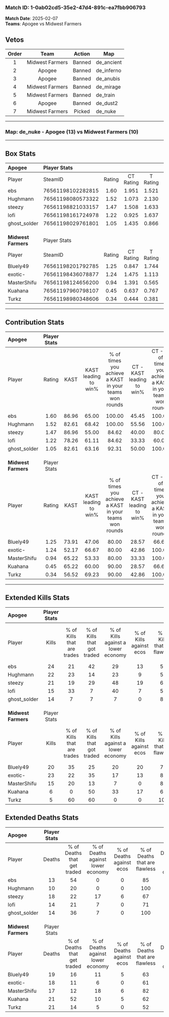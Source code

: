 ### Match ID: 1-0ab02cd5-35e2-47d4-891c-ea7fbb906793  
**Match Date**: 2025-02-07  
**Teams**: Apogee vs Midwest Farmers  

## Vetos  

| Order | Team | Action | Map |
| :---: | :--: | :----: | --- |
| 1 | Midwest Farmers | Banned | de_ancient |
| 2 | Apogee | Banned | de_inferno |
| 3 | Apogee | Banned | de_anubis |
| 4 | Midwest Farmers | Banned | de_mirage |
| 5 | Midwest Farmers | Banned | de_train |
| 6 | Apogee | Banned | de_dust2 |
| 7 | Midwest Farmers | Picked | de_nuke |

---  

### **Map**: de_nuke - Apogee (13) vs Midwest Farmers (10)  
---  

## Box Stats  

| **Apogee**          | Player Stats      |        |           |          |       |       |       |         |        |      |     |
| :- | :- | :-: | :-: | :-: | :-: | :-: | :-: | :-: | :-: | :-: | :-: |
| Player              | SteamID           | Rating | CT Rating | T Rating | KAST  |  ADR  | Kills | Assists | Deaths | K/D  | HS% |
| ebs                 | 76561198102282815 |  1.60  |   1.951   |  1.521   | 86.96 | 91.4  |  24   |    2    |   13   | 1.85 | 45  |
| Hughmann            | 76561198080573322 |  1.52  |   1.073   |  2.130   | 82.61 | 80.1  |  22   |    2    |   10   | 2.20 | 54  |
| steezy              | 76561198821033157 |  1.47  |   1.508   |  1.633   | 86.96 | 115.5 |  21   |    8    |   18   | 1.17 | 52  |
| lofi                | 76561198161724978 |  1.22  |   0.925   |  1.637   | 78.26 | 85.7  |  15   |   16    |   14   | 1.07 | 73  |
| ghost_solder        | 76561198029761801 |  1.05  |   1.435   |  0.866   | 82.61 | 52.5  |  14   |    3    |   14   | 1.00 | 21  |
|                     |                   |        |           |          |       |       |       |         |        |      |     |
|                     |                   |        |           |          |       |       |       |         |        |      |     |
|                     |                   |        |           |          |       |       |       |         |        |      |     |
| **Midwest Farmers** | Player Stats      |        |           |          |       |       |       |         |        |      |     |
| Player              | SteamID           | Rating | CT Rating | T Rating | KAST  |  ADR  | Kills | Assists | Deaths | K/D  | HS% |
| Bluely49            | 76561198201792785 |  1.25  |   0.847   |  1.744   | 73.91 | 100.0 |  20   |    3    |   19   | 1.05 | 25  |
| exotic-             | 76561198436078877 |  1.24  |   1.475   |  1.113   | 52.17 | 102.7 |  23   |    5    |   18   | 1.28 | 52  |
| MasterShifu         | 76561198124656200 |  0.94  |   1.391   |  0.565   | 65.22 | 66.2  |  15   |    4    |   17   | 0.88 | 40  |
| Kuahana             | 76561197960798107 |  0.45  |   0.637   |  0.767   | 65.22 | 47.2  |   6   |    5    |   21   | 0.29 | 33  |
| Turkz               | 76561198980348606 |  0.34  |   0.444   |  0.381   | 56.52 | 42.4  |   5   |    7    |   21   | 0.24 | 60  |
---  

## Contribution Stats  

| **Apogee**          | Player Stats |       |                      |                                                        |                           |                                                             |                          |                                                            |
| :- | :-: | :-: | :-: | :-: | :-: | :-: | :-: | :-: |
| Player              |    Rating    | KAST  | KAST leading to win% | % of times you achieve a KAST in your teams won rounds | CT - KAST leading to win% | CT - % of times you achieve a KAST in your teams won rounds | T - KAST leading to win% | T - % of times you achieve a KAST in your teams won rounds |
| ebs                 |     1.60     | 86.96 |        65.00         |                         100.00                         |           45.45           |                           100.00                            |          88.89           |                           100.00                           |
| Hughmann            |     1.52     | 82.61 |        68.42         |                         100.00                         |           55.56           |                           100.00                            |          80.00           |                           100.00                           |
| steezy              |     1.47     | 86.96 |        55.00         |                         84.62                          |           40.00           |                            80.00                            |          70.00           |                           87.50                            |
| lofi                |     1.22     | 78.26 |        61.11         |                         84.62                          |           33.33           |                            60.00                            |          88.89           |                           100.00                           |
| ghost_solder        |     1.05     | 82.61 |        63.16         |                         92.31                          |           50.00           |                           100.00                            |          77.78           |                           87.50                            |
|                     |              |       |                      |                                                        |                           |                                                             |                          |                                                            |
|                     |              |       |                      |                                                        |                           |                                                             |                          |                                                            |
|                     |              |       |                      |                                                        |                           |                                                             |                          |                                                            |
| **Midwest Farmers** | Player Stats |       |                      |                                                        |                           |                                                             |                          |                                                            |
| Player              |    Rating    | KAST  | KAST leading to win% | % of times you achieve a KAST in your teams won rounds | CT - KAST leading to win% | CT - % of times you achieve a KAST in your teams won rounds | T - KAST leading to win% | T - % of times you achieve a KAST in your teams won rounds |
| Bluely49            |     1.25     | 73.91 |        47.06         |                         80.00                          |           28.57           |                            66.67                            |          60.00           |                           85.71                            |
| exotic-             |     1.24     | 52.17 |        66.67         |                         80.00                          |           42.86           |                           100.00                            |          100.00          |                           71.43                            |
| MasterShifu         |     0.94     | 65.22 |        53.33         |                         80.00                          |           33.33           |                           100.00                            |          83.33           |                           71.43                            |
| Kuahana             |     0.45     | 65.22 |        60.00         |                         90.00                          |           28.57           |                            66.67                            |          87.50           |                           100.00                           |
| Turkz               |     0.34     | 56.52 |        69.23         |                         90.00                          |           42.86           |                           100.00                            |          100.00          |                           85.71                            |
---  

## Extended Kills Stats  

| **Apogee**          | Player Stats |                            |                            |                                    |                         |                              |                                 |                                       |                    |           |
| :- | :-: | :-: | :-: | :-: | :-: | :-: | :-: | :-: | :-: | :-: |
| Player              |    Kills     | % of Kills that are trades | % of Kills that got traded | % of Kills against a lower economy | % of Kills against ecos | % of Kills that are flawless | % of Kills that are close duels | % of Kills that are assisted by flash | Pistol Round Kills | AWP Kills |
| ebs                 |      24      |             21             |             42             |                 29                 |           13            |              58              |               17                |                   8                   |         0          |     4     |
| Hughmann            |      22      |             23             |             14             |                 23                 |            9            |              55              |                9                |                  18                   |         2          |     3     |
| steezy              |      21      |             19             |             29             |                 48                 |           19            |              67              |                0                |                  10                   |         0          |     1     |
| lofi                |      15      |             33             |             7              |                 40                 |            7            |              53              |                0                |                   0                   |         0          |     1     |
| ghost_solder        |      14      |             7              |             7              |                 7                  |            0            |              86              |                7                |                   0                   |         10         |     1     |
|                     |              |                            |                            |                                    |                         |                              |                                 |                                       |                    |           |
|                     |              |                            |                            |                                    |                         |                              |                                 |                                       |                    |           |
|                     |              |                            |                            |                                    |                         |                              |                                 |                                       |                    |           |
| **Midwest Farmers** | Player Stats |                            |                            |                                    |                         |                              |                                 |                                       |                    |           |
| Player              |    Kills     | % of Kills that are trades | % of Kills that got traded | % of Kills against a lower economy | % of Kills against ecos | % of Kills that are flawless | % of Kills that are close duels | % of Kills that are assisted by flash | Pistol Round Kills | AWP Kills |
| Bluely49            |      20      |             35             |             25             |                 20                 |           20            |              70              |                0                |                  10                   |         0          |     1     |
| exotic-             |      23      |             22             |             35             |                 17                 |           13            |              87              |                4                |                   0                   |         3          |     1     |
| MasterShifu         |      15      |             20             |             13             |                 7                  |            0            |              80              |                7                |                   7                   |         0          |     2     |
| Kuahana             |      6       |             0              |             50             |                 33                 |           17            |              67              |                0                |                   0                   |         0          |     1     |
| Turkz               |      5       |             60             |             60             |                 0                  |            0            |             100              |                0                |                   0                   |         0          |     3     |
## Extended Deaths Stats  

| **Apogee**          | Player Stats |                             |                                   |                          |                               |                            |                           |               |
| :- | :-: | :-: | :-: | :-: | :-: | :-: | :-: | :-: |
| Player              |    Deaths    | % of Deaths that get traded | % of Deaths against lower economy | % of Deaths against ecos | % of Deaths that are flawless | % of Deaths that are close | % of Deaths while blinded | Deaths to AWP |
| ebs                 |      13      |             54              |                 0                 |            0             |              85               |             0              |             0             |       0       |
| Hughmann            |      10      |             20              |                 0                 |            0             |              100              |             0              |             0             |       0       |
| steezy              |      18      |             22              |                17                 |            6             |              67               |             11             |             6             |       1       |
| lofi                |      14      |             21              |                 7                 |            0             |              71               |             0              |             7             |       1       |
| ghost_solder        |      14      |             36              |                 7                 |            0             |              100              |             0              |             7             |       1       |
|                     |              |                             |                                   |                          |                               |                            |                           |               |
|                     |              |                             |                                   |                          |                               |                            |                           |               |
|                     |              |                             |                                   |                          |                               |                            |                           |               |
| **Midwest Farmers** | Player Stats |                             |                                   |                          |                               |                            |                           |               |
| Player              |    Deaths    | % of Deaths that get traded | % of Deaths against lower economy | % of Deaths against ecos | % of Deaths that are flawless | % of Deaths that are close | % of Deaths while blinded | Deaths to AWP |
| Bluely49            |      19      |             16              |                11                 |            5             |              63               |             16             |            11             |       3       |
| exotic-             |      18      |             11              |                 6                 |            0             |              61               |             6              |             0             |       4       |
| MasterShifu         |      17      |             12              |                18                 |            6             |              82               |             6              |             0             |       1       |
| Kuahana             |      21      |             52              |                10                 |            5             |              62               |             5              |            10             |       1       |
| Turkz               |      21      |             14              |                 5                 |            0             |              52               |             5              |            19             |       3       |
